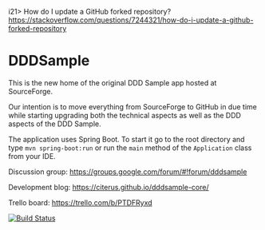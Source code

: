 i21> How do I update a GitHub forked repository? 
https://stackoverflow.com/questions/7244321/how-do-i-update-a-github-forked-repository



# DDDSample
This is the new home of the original DDD Sample app hosted at SourceForge. 

Our intention is to move everything from SourceForge to GitHub in due time while starting upgrading both the technical aspects as well as the DDD aspects of the DDD Sample.

The application uses Spring Boot. To start it go to the root directory and type `mvn spring-boot:run` or run the `main` method of the `Application` class from your IDE.

Discussion group: https://groups.google.com/forum/#!forum/dddsample

Development blog: https://citerus.github.io/dddsample-core/

Trello board: https://trello.com/b/PTDFRyxd

[![Build Status](https://travis-ci.org/citerus/dddsample-core.svg?branch=master)](https://travis-ci.org/citerus/dddsample-core)
